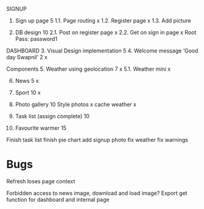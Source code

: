 SIGNUP
1. Sign up page 5
    1.1. Page routing   x
    1.2. Register page  x
    1.3. Add picture

2. DB design 10
    2.1. Post on register page x
    2.2. Get on sign in page x
Root Pass: password1

DASHBOARD
3. Visual Design implementation 5 
4. Welcome message ‘Good day Swapnil’ 2 x

Components
5. Weather using geolocation 7 x
    5.1. Weather mini x 

6. News 5 x
7. Sport 10 x

8. Photo gallery 10
    Style photos x 
    cache weather x

9. Task list (assign complete) 10
10. Favourite warmer 15

Finish task list
finish pie chart
add signup photo
fix weather
fix warnings


# Bugs
Refresh loses page context

Forbidden access to news image, download and load image?
Export get function for dashboard and internal page
